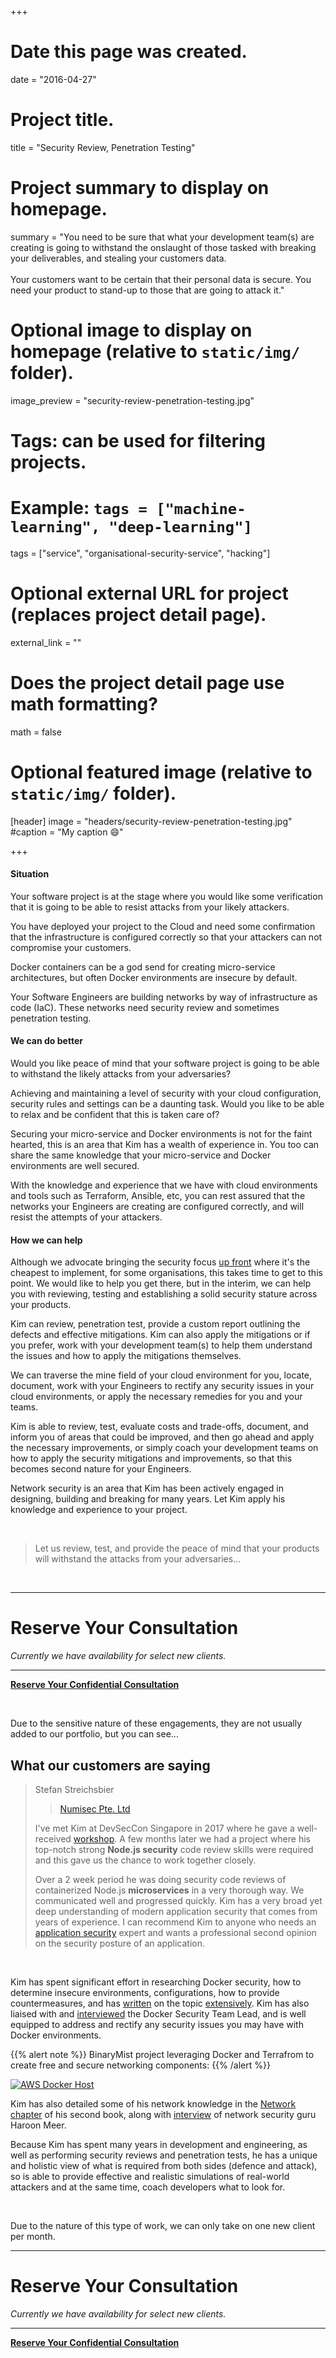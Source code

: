 +++
# Date this page was created.
date = "2016-04-27"

# Project title.
title = "Security Review, Penetration Testing"

# Project summary to display on homepage.
summary = "You need to be sure that what your development team(s) are creating is going to withstand the onslaught of those tasked with breaking your deliverables, and stealing your customers data.<br><br>Your customers want to be certain that their personal data is secure. You need your product to stand-up to those that are going to attack it."

# Optional image to display on homepage (relative to `static/img/` folder).
image_preview = "security-review-penetration-testing.jpg"

# Tags: can be used for filtering projects.
# Example: `tags = ["machine-learning", "deep-learning"]`
tags = ["service", "organisational-security-service", "hacking"]

# Optional external URL for project (replaces project detail page).
external_link = ""

# Does the project detail page use math formatting?
math = false

# Optional featured image (relative to `static/img/` folder).
[header]
image = "headers/security-review-penetration-testing.jpg"
#caption = "My caption :smile:"

+++

#### Situation

Your software project is at the stage where you would like some verification that it is going to be able to resist attacks from your likely attackers.

You have deployed your project to the Cloud and need some confirmation that the infrastructure is configured correctly so that your attackers can not compromise your customers.

Docker containers can be a god send for creating micro-service architectures, but often Docker environments are insecure by default.

Your Software Engineers are building networks by way of infrastructure as code (IaC). These networks need security review and sometimes penetration testing.

#### We can do better

Would you like peace of mind that your software project is going to be able to withstand the likely attacks from your adversaries?

Achieving and maintaining a level of security with your cloud configuration, security rules and settings can be a daunting task. Would you like to be able to relax and be confident that this is taken care of?

Securing your micro-service and Docker environments is not for the faint hearted, this is an area that Kim has a wealth of experience in. You too can share the same knowledge that your micro-service and Docker environments are well secured.

With the knowledge and experience that we have with cloud environments and tools such as Terraform, Ansible, etc, you can rest assured that the networks your Engineers are creating are configured correctly, and will resist the attempts of your attackers.

#### How we can help

Although we advocate bringing the security focus [up front](../../project/service-development-team-security-implementation/) where it's the cheapest to implement, for some organisations, this takes time to get to this point. We would like to help you get there, but in the interim, we can help you with reviewing, testing and establishing a solid security stature across your products.


Kim can review, penetration test, provide a custom report outlining the defects and effective mitigations. Kim can also apply the mitigations or if you prefer, work with your development team(s) to help them understand the issues and how to apply the mitigations themselves.

We can traverse the mine field of your cloud environment for you, locate, document, work with your Engineers to rectify any security issues in your cloud environments, or apply the necessary remedies for you and your teams.

Kim is able to review, test, evaluate costs and trade-offs, document, and inform you of areas that could be improved, and then go ahead and apply the necessary improvements, or simply coach your development teams on how to apply the security mitigations and improvements, so that this becomes second nature for your Engineers.

Network security is an area that Kim has been actively engaged in designing, building and breaking for many years. Let Kim apply his knowledge and experience to your project. 

<br>

> Let us review, test, and provide the peace of mind that your products will withstand the attacks from your adversaries...

<br>

---

# Reserve Your Consultation

_Currently we have availability for select new clients._

---

<a class="btn btn-primary btn-outline" href="../../#contact"><b>Reserve Your Confidential Consultation</b></a>

<br>

Due to the sensitive nature of these engagements, they are not usually added to our portfolio, but you can see...

## What our customers are saying

> Stefan Streichsbier
> 
> > [Numisec Pte. Ltd](../portfolio-numisec)
> 
> I've met Kim at DevSecCon Singapore in 2017 where he gave a well-received [workshop](../../talk/devseccon-asio-2017-developing-a-high-perf-security-focussed-agile-team/). A few months later we had a project where his top-notch strong **Node.js security** code review skills were required and this gave us the chance to work together closely.
> 
> Over a 2 week period he was doing security code reviews of containerized Node.js **microservices** in a very thorough way. We communicated well and progressed quickly. Kim has a very broad yet deep understanding of modern application security that comes from years of experience. I can recommend Kim to anyone who needs an [application security](https://f1.holisticinfosecforwebdevelopers.com/chap06.html#web-applications) expert and wants a professional second opinion on the security posture of an application.

<br>

Kim has spent significant effort in researching Docker security, how to determine insecure environments, configurations, how to provide countermeasures, and has [written](https://f1.holisticinfosecforwebdevelopers.com/chap03.html#vps-identify-risks-docker) on the topic [extensively](https://f1.holisticinfosecforwebdevelopers.com/chap03.html#vps-countermeasures-docker). Kim has also liaised with and [interviewed](../../publication/ser-podcast-docker-security/) the Docker Security Team Lead, and is well equipped to address and rectify any security issues you may have with Docker environments. 

{{% alert note %}}
BinaryMist project leveraging Docker and Terrafrom to create free and secure networking components:
{{% /alert %}}

[![AWS Docker Host](https://github.com/binarymist/aws-docker-host/raw/master/Logo.png)](https://github.com/binarymist/aws-docker-host)

Kim has also detailed some of his network knowledge in the [Network chapter](https://f1.holisticinfosecforwebdevelopers.com/chap04.html#network) of his second book, along with [interview](http://localhost:1313/BinaryMistBlog/publication/ser-podcast-network-security/) of network security guru Haroon Meer.

Because Kim has spent many years in development and engineering, as well as performing security reviews and penetration tests, he has a unique and holistic view of what is required from both sides (defence and attack), so is able to provide effective and realistic simulations of real-world attackers and at the same time, coach developers what to look for.

<br>

Due to the nature of this type of work, we can only take on one new client per month.

---

# Reserve Your Consultation

_Currently we have availability for select new clients._

---

<a class="btn btn-primary btn-outline" href="../../#contact"><b>Reserve Your Confidential Consultation</b></a>

<br>

